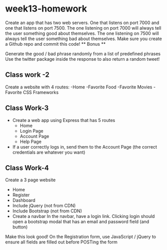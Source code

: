 # week13-homework
Create an app that has two web servers.
One that listens on port 7000 and one that listens on port 7500.
The one listening on port 7000 will always tell the user something good about themselves.
The one listening on 7500 will always tell the user something bad about themselves.
Make sure you create a Github repo and commit this code!
** Bonus **

Generate the good / bad phrase randomly from a list of predefined phrases
Use the twitter package inside the response to also return a random tweet!
## Class work -2 
Create a website with 4 routes:
-Home
-Favorite Food
-Favorite Movies
-Favorite CSS Frameworks
## Class Work-3
* Create a web app using Express that has 5 routes
  * Home
  * Login Page
  * Account Page
  * Help Page
* If a user correctly logs in, send them to the Account Page (the correct credentials are whatever you want)

## Class Work-4

Create a 3 page website
* Home
* Register
* Dashboard
* Include jQuery (not from CDN)
* Include Bootstrap (not from CDN)
* Create a navbar
In the navbar, have a login link. Clicking login should open a bootstrap modal that has an email and password field (and button)

Make this look good!
On the Registration form, use JavaScript / jQuery to ensure all fields are filled out before POSTing the form